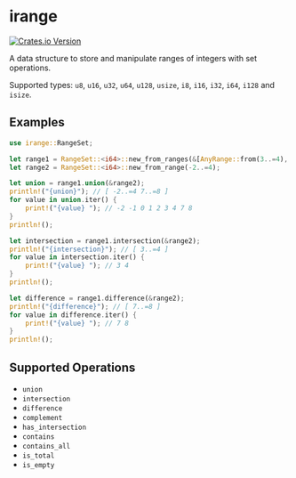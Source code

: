 # irange

[![Crates.io Version](https://img.shields.io/crates/v/irange)](https://crates.io/crates/irange)

A data structure to store and manipulate ranges of integers with set operations.

Supported types: `u8`, `u16`, `u32`, `u64`, `u128`, `usize`, `i8`, `i16`, `i32`, `i64`, `i128` and `isize`.

## Examples

```rust
use irange::RangeSet;

let range1 = RangeSet::<i64>::new_from_ranges(&[AnyRange::from(3..=4), AnyRange::from(7..9)]);
let range2 = RangeSet::<i64>::new_from_range(-2..=4);

let union = range1.union(&range2);
println!("{union}"); // [ -2..=4 7..=8 ]
for value in union.iter() {
    print!("{value} "); // -2 -1 0 1 2 3 4 7 8
}
println!();

let intersection = range1.intersection(&range2);
println!("{intersection}"); // [ 3..=4 ]
for value in intersection.iter() {
    print!("{value} "); // 3 4
}
println!();

let difference = range1.difference(&range2);
println!("{difference}"); // [ 7..=8 ]
for value in difference.iter() {
    print!("{value} "); // 7 8
}
println!();
```

## Supported Operations

- `union`
- `intersection`
- `difference`
- `complement`
- `has_intersection`
- `contains`
- `contains_all`
- `is_total`
- `is_empty`
